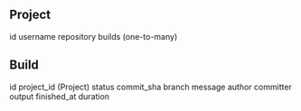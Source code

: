Project
-------

id
username
repository
builds (one-to-many)

Build
-----

id
project_id (Project)
status
commit_sha
branch
message
author
committer
output
finished_at
duration
